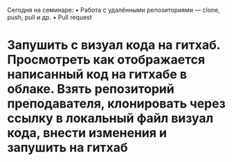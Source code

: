 Сегодня на семинаре:
• Работа с удалёнными репозиториями — clone, push, pull и др.
• Pull request

# Запушить с визуал кода на гитхаб. Просмотреть как отображается написанный код на гитхабе в облаке. Взять репозиторий преподавателя, клонировать через ссылку в локальный файл визуал кода, внести изменения и запушить на гитхаб